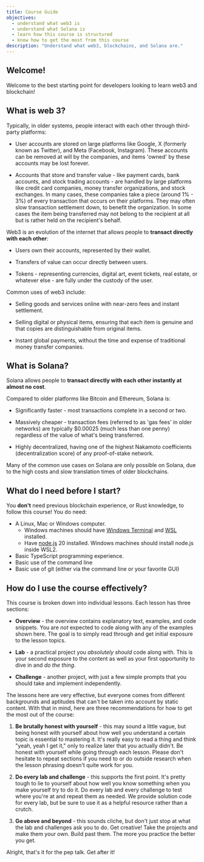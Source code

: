 ```yaml
---
title: Course Guide
objectives:
  - understand what web3 is
  - understand what Solana is
  - learn how this course is structured
  - know how to get the most from this course
description: "Understand what web3, blockchains, and Solana are."
---
```


## Welcome!

Welcome to the best starting point for developers looking to learn web3 and
blockchain!

## What is web 3?

Typically, in older systems, people interact with each other through third-party
platforms:

- User accounts are stored on large platforms like Google, X (formerly known as
  Twitter), and Meta (Facebook, Instagram). These accounts can be removed at
  will by the companies, and items 'owned' by these accounts may be lost
  forever.

- Accounts that store and transfer value - like payment cards, bank accounts,
  and stock trading accounts - are handled by large platforms like credit card
  companies, money transfer organizations, and stock exchanges. In many cases,
  these companies take a piece (around 1% - 3%) of every transaction that occurs
  on their platforms. They may often slow transaction settlement down, to
  benefit the organization. In some cases the item being transferred may not
  belong to the recipient at all but is rather held on the recipient's behalf.

Web3 is an evolution of the internet that allows people to **transact directly
with each other**:

- Users own their accounts, represented by their wallet.

- Transfers of value can occur directly between users.

- Tokens - representing currencies, digital art, event tickets, real estate, or
  whatever else - are fully under the custody of the user.

Common uses of web3 include:

- Selling goods and services online with near-zero fees and instant settlement.

- Selling digital or physical items, ensuring that each item is genuine and that
  copies are distinguishable from original items.

- Instant global payments, without the time and expense of traditional money
  transfer companies.

## What is Solana?

Solana allows people to **transact directly with each other instantly at almost
no cost**.

Compared to older platforms like Bitcoin and Ethereum, Solana is:

- Significantly faster - most transactions complete in a second or two.

- Massively cheaper - transaction fees (referred to as 'gas fees' in older
  networks) are typically $0.00025 (much less than one penny) regardless of the
  value of what's being transferred.

- Highly decentralized, having one of the highest Nakamoto coefficients
  (decentralization score) of any proof-of-stake network.

Many of the common use cases on Solana are only possible on Solana, due to the
high costs and slow translation times of older blockchains.

## What do I need before I start?

You **don't** need previous blockchain experience, or Rust knowledge, to follow
this course! You do need:

- A Linux, Mac or Windows computer.
  - Windows machines should have [Windows Terminal](https://aka.ms/terminal) and
    [WSL](https://learn.microsoft.com/en-us/windows/wsl/) installed.
  - Have [node.js](https://nodejs.org/en/download) 20 installed. Windows
    machines should install node.js inside WSL2.
- Basic TypeScript programming experience.
- Basic use of the command line
- Basic use of git (either via the command line or your favorite GUI)

## How do I use the course effectively?

This course is broken down into individual lessons. Each lesson has three
sections:

- **Overview** - the overview contains explanatory text, examples, and code
  snippets. You are _not_ expected to code along with any of the examples shown
  here. The goal is to simply read through and get initial exposure to the
  lesson topics.

- **Lab** - a practical project you _absolutely should_ code along with. This is
  your second exposure to the content as well as your first opportunity to dive
  in and _do the thing_.

- **Challenge** - another project, with just a few simple prompts that you
  should take and implement independently.

The lessons here are very effective, but everyone comes from different
backgrounds and aptitudes that can't be taken into account by static content.
With that in mind, here are three recommendations for how to get the most out of
the course:

1. **Be brutally honest with yourself** - this may sound a little vague, but
   being honest with yourself about how well you understand a certain topic is
   essential to mastering it. It's really easy to read a thing and think "yeah,
   yeah I get it," only to realize later that you actually didn't. Be honest
   with yourself while going through each lesson. Please don't hesitate to
   repeat sections if you need to or do outside research when the lesson
   phrasing doesn't quite work for you.

2. **Do every lab and challenge** - this supports the first point. It's pretty
   tough to lie to yourself about how well you know something when you make
   yourself try to do it. Do every lab and every challenge to test where you're
   at and repeat them as needed. We provide solution code for every lab, but be
   sure to use it as a helpful resource rather than a crutch.

3. **Go above and beyond** - this sounds cliche, but don't just stop at what the
   lab and challenges ask you to do. Get creative! Take the projects and make
   them your own. Build past them. The more you practice the better you get.

Alright, that's it for the pep talk. Get after it!
